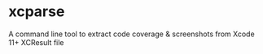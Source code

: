 xcparse
===============
A command line tool to extract code coverage & screenshots from Xcode 11+ XCResult file
